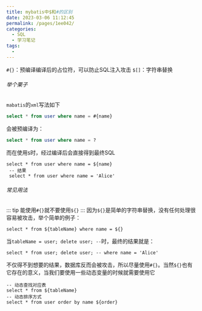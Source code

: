 ```yaml
---
title: mybatis中$和#的区别
date: 2023-03-06 11:12:45
permalink: /pages/1ee042/
categories:
  - SQL
  - 学习笔记
tags:
  - 
---
```


`#{}`：预编译编译后的占位符，可以防止SQL注入攻击
`$[]`：字符串替换

###### 举个栗子
`mabatis`的`xml`写法如下
```sql
select * from user where name = #{name} 
```
会被预编译为：
```sql
select * from user where name = ? 
```
而在使用`$`时，经过编译后会直接得到最终SQL
```
select * from user where name = ${name}
 -- 结果
 select * from user where name = 'Alice'
```

###### 常见用法
::: tip
能使用`#{}`就不要使用`${}`
:::
因为`${}`是简单的字符串替换，没有任何处理很容易被攻击，举个简单的例子：
```
select * from ${tableName} where name = ${}
```
当`tableName = user; delete user; --`时，最终的结果就是：
```
select * from user; delete user; -- where name = 'Alice'
```
不仅得不到想要的结果，数据库反而会被攻击，所以尽量使用`#{}`。当然`${}`也有它存在的意义，当我们要使用一些动态变量的时候就需要使用它
```
-- 动态查找对应表
select * from ${tableName}
-- 动态排序方式
select * from user order by name ${order}
```

